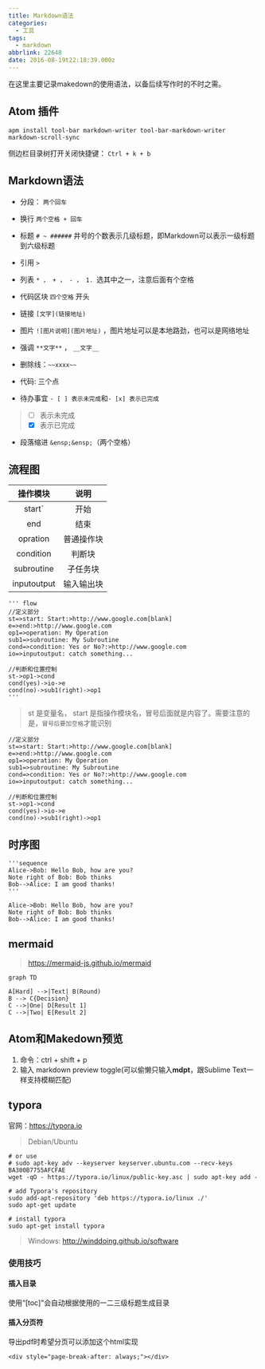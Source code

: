 ```yaml
---
title: Markdown语法
categories:
  - 工具
tags:
  - markdown
abbrlink: 22648
date: 2016-08-19t22:18:39.000z
---
```


在这里主要记录makedown的使用语法，以备后续写作时的不时之需。

<!--more-->

## Atom 插件

```
apm install tool-bar markdown-writer tool-bar-markdown-writer markdown-scroll-sync
```
侧边栏目录树打开关闭快捷键： `Ctrl + k + b`


## Markdown语法

* 分段： `两个回车`

* 换行 `两个空格 + 回车`

* 标题 `# ~ ######` 井号的个数表示几级标题，即Markdown可以表示一级标题到六级标题

* 引用 `>`

* 列表 `* ， + ， - ， 1. `选其中之一，注意后面有个空格

* 代码区块 `四个空格` 开头

* 链接 `[文字](链接地址)`

* 图片 `![图片说明](图片地址)` ，图片地址可以是本地路劲，也可以是网络地址

* 强调 `**文字**` ， `__文字__`

* 删除线：`~~xxxx~~`

* 代码: 三个点

* 待办事宜 `- [ ] 表示未完成`和`- [x] 表示已完成`
> - [ ] 表示未完成
> - [x] 表示已完成

* 段落缩进 `&ensp;&ensp;`（两个空格）

## 流程图

| 操作模块   | 说明    |
| :-------: | :-----: |
| start`    | 开始     |
| end       | 结束     |
| opration  | 普通操作块 |
| condition | 判断块   |
| subroutine| 子任务块 |
| inputoutput | 输入输出块 |

```
''' flow
//定义部分
st=>start: Start:>http://www.google.com[blank]
e=>end:>http://www.google.com
op1=>operation: My Operation
sub1=>subroutine: My Subroutine
cond=>condition: Yes or No?:>http://www.google.com
io=>inputoutput: catch something...

//判断和位置控制
st->op1->cond
cond(yes)->io->e
cond(no)->sub1(right)->op1
'''
```
> st 是变量名， start 是指操作模块名，冒号后面就是内容了。需要注意的是，`冒号后要加空格`才能识别


```flow
//定义部分
st=>start: Start:>http://www.google.com[blank]
e=>end:>http://www.google.com
op1=>operation: My Operation
sub1=>subroutine: My Subroutine
cond=>condition: Yes or No?:>http://www.google.com
io=>inputoutput: catch something...

//判断和位置控制
st->op1->cond
cond(yes)->io->e
cond(no)->sub1(right)->op1
```

## 时序图

```
'''sequence
Alice->Bob: Hello Bob, how are you?
Note right of Bob: Bob thinks
Bob-->Alice: I am good thanks!
'''
```

```sequence
Alice->Bob: Hello Bob, how are you?
Note right of Bob: Bob thinks
Bob-->Alice: I am good thanks!
```


## mermaid

> https://mermaid-js.github.io/mermaid

```mermaid
graph TD

A[Hard] -->|Text| B(Round)
B --> C{Decision}
C -->|One| D[Result 1]
C -->|Two| E[Result 2]
```


## Atom和Makedown预览

1.  命令：ctrl + shift + p
2. 输入 markdown preview toggle(可以偷懒只输入**mdpt**，跟Sublime Text一样支持模糊匹配)


## typora

官网：https://typora.io

> Debian/Ubuntu

```
# or use
# sudo apt-key adv --keyserver keyserver.ubuntu.com --recv-keys BA300B7755AFCFAE
wget -qO - https://typora.io/linux/public-key.asc | sudo apt-key add -

# add Typora's repository
sudo add-apt-repository 'deb https://typora.io/linux ./'
sudo apt-get update

# install typora
sudo apt-get install typora
```

> Windows: http://winddoing.github.io/software

### 使用技巧

#### 插入目录

使用“[toc]"会自动根据使用的一二三级标题生成目录

#### 插入分页符

导出pdf时希望分页可以添加这个html实现
```
<div style="page-break-after: always;"></div>
```
